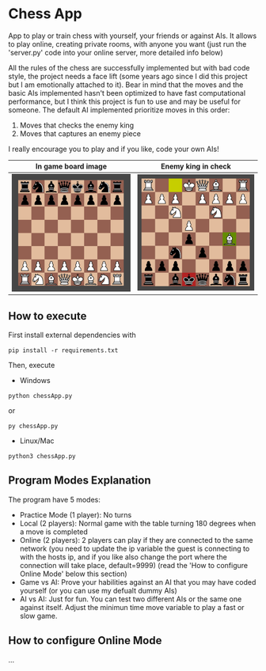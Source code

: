 # Chess App
App to play or train chess with yourself, your friends or against AIs. It allows to play online, creating private rooms, with anyone you want (just run the 'server.py' code into your online server, more detailed info below)

All the rules of the chess are successfully implemented but with bad code style, the project needs a face lift (some years ago since I did this project but I am emotionally attached to it). Bear in mind that the moves and the basic AIs implemented hasn't been optimized to have fast computational performance, but I think this project is fun to use and may be useful for someone. The default AI implemented prioritize moves in this order:
1. Moves that checks the enemy king
2. Moves that captures an enemy piece

I really encourage you to play and if you like, code your own AIs!

In game board image            |  Enemy king in check
:-------------------------:|:-------------------------:
![Board Image](/assets/board.png) | ![Check Image](/assets/check.png) 

## How to execute

First install external dependencies with
```
pip install -r requirements.txt
```
Then, execute
- Windows
```
python chessApp.py
```
or
```
py chessApp.py
```
- Linux/Mac
```
python3 chessApp.py
```
## Program Modes Explanation
The program have 5 modes:
- Practice Mode (1 player): No turns
- Local (2 players): Normal game with the table turning 180 degrees when a move is completed
- Online (2 players): 2 players can play if they are connected to the same network (you need to update the ip variable the guest is connecting to with the hosts ip, and if you like also change the port where the connection will take place, default=9999) (read the 'How to configure Online Mode' below this section)
- Game vs AI: Prove your habilities against an AI that you may have coded yourself (or you can use my defualt dummy AIs)
- AI vs AI: Just for fun. You can test two different AIs or the same one against itself. Adjust the minimun time move variable to play a fast or slow game.

## How to configure Online Mode
...


